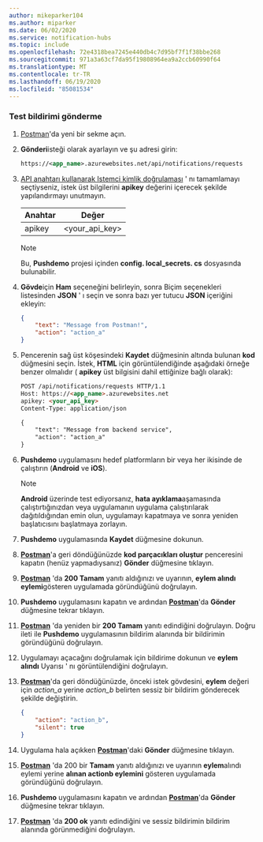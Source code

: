 ```yaml
---
author: mikeparker104
ms.author: miparker
ms.date: 06/02/2020
ms.service: notification-hubs
ms.topic: include
ms.openlocfilehash: 72e4318bea7245e440db4c7d95bf7f1f38bbe268
ms.sourcegitcommit: 971a3a63cf7da95f19808964ea9a2ccb60990f64
ms.translationtype: MT
ms.contentlocale: tr-TR
ms.lasthandoff: 06/19/2020
ms.locfileid: "85081534"
---
```

### <a name="send-a-test-notification"></a>Test bildirimi gönderme

1. [Postman](https://www.postman.com/downloads/)'da yeni bir sekme açın.

1. **Gönderi**isteği olarak ayarlayın ve şu adresi girin:

    ```xml
    https://<app_name>.azurewebsites.net/api/notifications/requests
    ```

1. [API anahtarı kullanarak Istemci kimlik doğrulaması](#authenticate-clients-using-an-api-key-optional) ' nı tamamlamayı seçtiyseniz, istek üst bilgilerini **apikey** değerini içerecek şekilde yapılandırmayı unutmayın.

   | Anahtar                            | Değer                          |
   | ------------------------------ | ------------------------------ |
   | apikey                         | <your_api_key>                 |

   > [!NOTE]
   > Bu, **Pushdemo** projesi içinden **config. local_secrets. cs** dosyasında bulunabilir.

1. **Gövde**için **Ham** seçeneğini belirleyin, sonra Biçim seçenekleri listesinden **JSON** ' ı seçin ve sonra bazı yer tutucu **JSON** içeriğini ekleyin:

    ```json
    {
        "text": "Message from Postman!",
        "action": "action_a"
    }
    ```

1. Pencerenin sağ üst köşesindeki **Kaydet** düğmesinin altında bulunan **kod** düğmesini seçin. İstek, **HTML** için görüntülendiğinde aşağıdaki örneğe benzer olmalıdır ( **apikey** üst bilgisini dahil ettiğinize bağlı olarak):

    ```html
    POST /api/notifications/requests HTTP/1.1
    Host: https://<app_name>.azurewebsites.net
    apikey: <your_api_key>
    Content-Type: application/json

    {
        "text": "Message from backend service",
        "action": "action_a"
    }
    ```

1. **Pushdemo** uygulamasını hedef platformların bir veya her ikisinde de çalıştırın (**Android** ve **iOS**).

    > [!NOTE]
    > **Android** üzerinde test ediyorsanız, **hata ayıklama**aşamasında çalıştırtığınızdan veya uygulamanın uygulama çalıştırılarak dağıtıldığından emin olun, uygulamayı kapatmaya ve sonra yeniden başlatıcısını başlatmaya zorlayın.

1. **Pushdemo** uygulamasında **Kaydet** düğmesine dokunun.

1. **[Postman](https://www.postman.com/downloads)**'a geri döndüğünüzde **kod parçacıkları oluştur** penceresini kapatın (henüz yapmadıysanız) **Gönder** düğmesine tıklayın.

1. **[Postman](https://www.postman.com/downloads)** 'da **200 Tamam** yanıtı aldığınızı ve uyarının, **eylem alındı eylemi**gösteren uygulamada göründüğünü doğrulayın.  

1. **Pushdemo** uygulamasını kapatın ve ardından **[Postman](https://www.postman.com/downloads)**'da **Gönder** düğmesine tekrar tıklayın.

1. **[Postman](https://www.postman.com/downloads)** 'da yeniden bir **200 Tamam** yanıtı edindiğini doğrulayın. Doğru ileti ile **Pushdemo** uygulamasının bildirim alanında bir bildirimin göründüğünü doğrulayın.

1. Uygulamayı açacağını doğrulamak için bildirime dokunun ve **eylem alındı** Uyarısı ' nı görüntülendiğini doğrulayın.

1. **[Postman](https://www.postman.com/downloads)**'da geri döndüğünüzde, önceki istek gövdesini, **eylem** değeri için *action_a* yerine *action_b* belirten sessiz bir bildirim gönderecek şekilde değiştirin.

    ```json
    {
        "action": "action_b",
        "silent": true
    }
    ```

1. Uygulama hala açıkken **[Postman](https://www.postman.com/downloads)**'daki **Gönder** düğmesine tıklayın.

1. **[Postman](https://www.postman.com/downloads)** 'da 200 bir **Tamam** yanıtı aldığınızı ve uyarının **eylem**alındı eylemi yerine **alınan actionb eylemini** gösteren uygulamada göründüğünü doğrulayın.

1. **Pushdemo** uygulamasını kapatın ve ardından **[Postman](https://www.postman.com/downloads)**'da **Gönder** düğmesine tekrar tıklayın.

1. **[Postman](https://www.postman.com/downloads)** 'da **200 ok** yanıtı edindiğini ve sessiz bildirimin bildirim alanında görünmediğini doğrulayın.

